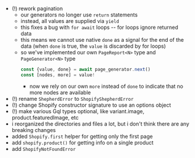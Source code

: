 
- (!) rework pagination
  - our generators no longer use `return` statements
  - instead, all values are supplied via `yield`
  - this fixes a bug with `for await` loops -- for loops ignore returned data
  - this means we cannot use native `done` as a signal for the end of the data (when `done` is true, the `value` is discarded by for loops)
  - so we've implemented our own `PageReport<N>` type and `PageGenerator<N>` type
    ```ts
    const {value, done} = await page_generator.next()
    const [nodes, more] = value!
    ```
    - now we rely on our own `more` instead of `done` to indicate that no more nodes are available
- (!) rename `ShepherdError` to `ShopifyShepherdError`
- (!) change Shopify constructor signature to use an options object
- (!) make various Gql types optional, like variant.image, product.featuredImage, etc
- i reorganized the directories and files a lot, but i don't think there are any breaking changes
- added `Shopify.first` helper for getting only the first page
- add `shopify.product()` for getting info on a single product
- add `ShopifyNotFoundError`

